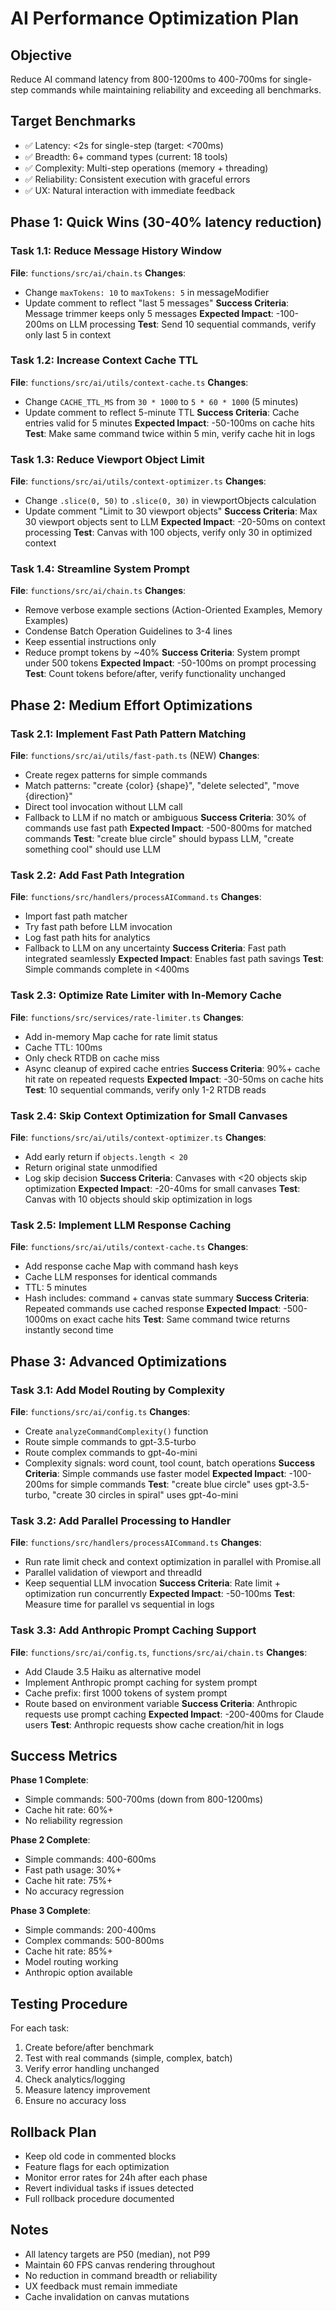 # AI Performance Optimization Plan

## Objective
Reduce AI command latency from 800-1200ms to 400-700ms for single-step commands while maintaining reliability and exceeding all benchmarks.

## Target Benchmarks
- ✅ Latency: <2s for single-step (target: <700ms)
- ✅ Breadth: 6+ command types (current: 18 tools)
- ✅ Complexity: Multi-step operations (memory + threading)
- ✅ Reliability: Consistent execution with graceful errors
- ✅ UX: Natural interaction with immediate feedback

## Phase 1: Quick Wins (30-40% latency reduction)

### Task 1.1: Reduce Message History Window
**File**: `functions/src/ai/chain.ts`
**Changes**:
- Change `maxTokens: 10` to `maxTokens: 5` in messageModifier
- Update comment to reflect "last 5 messages"
**Success Criteria**: Message trimmer keeps only 5 messages
**Expected Impact**: -100-200ms on LLM processing
**Test**: Send 10 sequential commands, verify only last 5 in context

### Task 1.2: Increase Context Cache TTL
**File**: `functions/src/ai/utils/context-cache.ts`
**Changes**:
- Change `CACHE_TTL_MS` from `30 * 1000` to `5 * 60 * 1000` (5 minutes)
- Update comment to reflect 5-minute TTL
**Success Criteria**: Cache entries valid for 5 minutes
**Expected Impact**: -50-100ms on cache hits
**Test**: Make same command twice within 5 min, verify cache hit in logs

### Task 1.3: Reduce Viewport Object Limit
**File**: `functions/src/ai/utils/context-optimizer.ts`
**Changes**:
- Change `.slice(0, 50)` to `.slice(0, 30)` in viewportObjects calculation
- Update comment "Limit to 30 viewport objects"
**Success Criteria**: Max 30 viewport objects sent to LLM
**Expected Impact**: -20-50ms on context processing
**Test**: Canvas with 100 objects, verify only 30 in optimized context

### Task 1.4: Streamline System Prompt
**File**: `functions/src/ai/chain.ts`
**Changes**:
- Remove verbose example sections (Action-Oriented Examples, Memory Examples)
- Condense Batch Operation Guidelines to 3-4 lines
- Keep essential instructions only
- Reduce prompt tokens by ~40%
**Success Criteria**: System prompt under 500 tokens
**Expected Impact**: -50-100ms on prompt processing
**Test**: Count tokens before/after, verify functionality unchanged

## Phase 2: Medium Effort Optimizations

### Task 2.1: Implement Fast Path Pattern Matching
**File**: `functions/src/ai/utils/fast-path.ts` (NEW)
**Changes**:
- Create regex patterns for simple commands
- Match patterns: "create {color} {shape}", "delete selected", "move {direction}"
- Direct tool invocation without LLM call
- Fallback to LLM if no match or ambiguous
**Success Criteria**: 30% of commands use fast path
**Expected Impact**: -500-800ms for matched commands
**Test**: "create blue circle" should bypass LLM, "create something cool" should use LLM

### Task 2.2: Add Fast Path Integration
**File**: `functions/src/handlers/processAICommand.ts`
**Changes**:
- Import fast path matcher
- Try fast path before LLM invocation
- Log fast path hits for analytics
- Fallback to LLM on any uncertainty
**Success Criteria**: Fast path integrated seamlessly
**Expected Impact**: Enables fast path savings
**Test**: Simple commands complete in <400ms

### Task 2.3: Optimize Rate Limiter with In-Memory Cache
**File**: `functions/src/services/rate-limiter.ts`
**Changes**:
- Add in-memory Map cache for rate limit status
- Cache TTL: 100ms
- Only check RTDB on cache miss
- Async cleanup of expired cache entries
**Success Criteria**: 90%+ cache hit rate on repeated requests
**Expected Impact**: -30-50ms on cache hits
**Test**: 10 sequential commands, verify only 1-2 RTDB reads

### Task 2.4: Skip Context Optimization for Small Canvases
**File**: `functions/src/ai/utils/context-optimizer.ts`
**Changes**:
- Add early return if `objects.length < 20`
- Return original state unmodified
- Log skip decision
**Success Criteria**: Canvases with <20 objects skip optimization
**Expected Impact**: -20-40ms for small canvases
**Test**: Canvas with 10 objects should skip optimization in logs

### Task 2.5: Implement LLM Response Caching
**File**: `functions/src/ai/utils/context-cache.ts`
**Changes**:
- Add response cache Map with command hash keys
- Cache LLM responses for identical commands
- TTL: 5 minutes
- Hash includes: command + canvas state summary
**Success Criteria**: Repeated commands use cached response
**Expected Impact**: -500-1000ms on exact cache hits
**Test**: Same command twice returns instantly second time

## Phase 3: Advanced Optimizations

### Task 3.1: Add Model Routing by Complexity
**File**: `functions/src/ai/config.ts`
**Changes**:
- Create `analyzeCommandComplexity()` function
- Route simple commands to gpt-3.5-turbo
- Route complex commands to gpt-4o-mini
- Complexity signals: word count, tool count, batch operations
**Success Criteria**: Simple commands use faster model
**Expected Impact**: -100-200ms for simple commands
**Test**: "create blue circle" uses gpt-3.5-turbo, "create 30 circles in spiral" uses gpt-4o-mini

### Task 3.2: Add Parallel Processing to Handler
**File**: `functions/src/handlers/processAICommand.ts`
**Changes**:
- Run rate limit check and context optimization in parallel with Promise.all
- Parallel validation of viewport and threadId
- Keep sequential LLM invocation
**Success Criteria**: Rate limit + optimization run concurrently
**Expected Impact**: -50-100ms
**Test**: Measure time for parallel vs sequential in logs

### Task 3.3: Add Anthropic Prompt Caching Support
**File**: `functions/src/ai/config.ts`, `functions/src/ai/chain.ts`
**Changes**:
- Add Claude 3.5 Haiku as alternative model
- Implement Anthropic prompt caching for system prompt
- Cache prefix: first 1000 tokens of system prompt
- Route based on environment variable
**Success Criteria**: Anthropic requests use prompt caching
**Expected Impact**: -200-400ms for Claude users
**Test**: Anthropic requests show cache creation/hit in logs

## Success Metrics

**Phase 1 Complete**:
- Simple commands: 500-700ms (down from 800-1200ms)
- Cache hit rate: 60%+
- No reliability regression

**Phase 2 Complete**:
- Simple commands: 400-600ms
- Fast path usage: 30%+
- Cache hit rate: 75%+
- No accuracy regression

**Phase 3 Complete**:
- Simple commands: 200-400ms
- Complex commands: 500-800ms
- Cache hit rate: 85%+
- Model routing working
- Anthropic option available

## Testing Procedure

For each task:
1. Create before/after benchmark
2. Test with real commands (simple, complex, batch)
3. Verify error handling unchanged
4. Check analytics/logging
5. Measure latency improvement
6. Ensure no accuracy loss

## Rollback Plan

- Keep old code in commented blocks
- Feature flags for each optimization
- Monitor error rates for 24h after each phase
- Revert individual tasks if issues detected
- Full rollback procedure documented

## Notes

- All latency targets are P50 (median), not P99
- Maintain 60 FPS canvas rendering throughout
- No reduction in command breadth or reliability
- UX feedback must remain immediate
- Cache invalidation on canvas mutations
